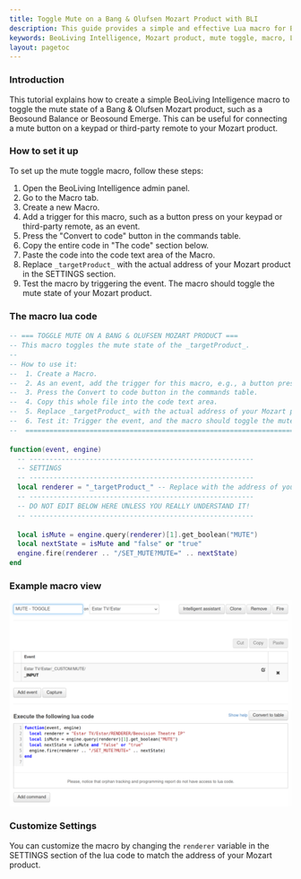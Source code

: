 ```yaml
---
title: Toggle Mute on a Bang & Olufsen Mozart Product with BLI
description: This guide provides a simple and effective Lua macro for BeoLiving Intelligence to toggle the mute state of your Bang & Olufsen Mozart product. Learn how to connect a mute button on your keypad or third-party remote to your Mozart product using this easy-to-follow tutorial.
keywords: BeoLiving Intelligence, Mozart product, mute toggle, macro, Lua, automation, button mapping, third-party remote, keypad integration, audio control
layout: pagetoc
---
```


### Introduction

This tutorial explains how to create a simple BeoLiving Intelligence macro to toggle the mute state of a Bang & Olufsen Mozart product, such as a Beosound Balance or Beosound Emerge. This can be useful for connecting a mute button on a keypad or third-party remote to your Mozart product.

### How to set it up

To set up the mute toggle macro, follow these steps:

1. Open the BeoLiving Intelligence admin panel.
2. Go to the Macro tab.
3. Create a new Macro.
4. Add a trigger for this macro, such as a button press on your keypad or third-party remote, as an event.
5. Press the "Convert to code" button in the commands table.
6. Copy the entire code in "The code" section below.
7. Paste the code into the code text area of the Macro.
8. Replace `_targetProduct_` with the actual address of your Mozart product in the SETTINGS section.
9. Test the macro by triggering the event. The macro should toggle the mute state of your Mozart product.

### The macro lua code

```lua
-- === TOGGLE MUTE ON A BANG & OLUFSEN MOZART PRODUCT ===
-- This macro toggles the mute state of the _targetProduct_.
--
-- How to use it:
--  1. Create a Macro.
--  2. As an event, add the trigger for this macro, e.g., a button press on a keypad.
--  3. Press the Convert to code button in the commands table.
--  4. Copy this whole file into the code text area.
--  5. Replace _targetProduct_ with the actual address of your Mozart product.
--  6. Test it: Trigger the event, and the macro should toggle the mute state.
--  ============================================================================

function(event, engine)
  -- --------------------------------------------------------
  -- SETTINGS
  -- --------------------------------------------------------
  local renderer = "_targetProduct_" -- Replace with the address of your Mozart product.
  -- --------------------------------------------------------
  -- DO NOT EDIT BELOW HERE UNLESS YOU REALLY UNDERSTAND IT!
  -- --------------------------------------------------------

  local isMute = engine.query(renderer)[1].get_boolean("MUTE")
  local nextState = isMute and "false" or "true"
  engine.fire(renderer .. "/SET_MUTE?MUTE=" .. nextState)
end
```

### Example macro view
<div class="text-center">
  <img src="howto-toogle-mute.png" class="img-fluid" alt="A mute toogle macro"/>
</div>


### Customize Settings

You can customize the macro by changing the `renderer` variable in the SETTINGS section of the lua code to match the address of your Mozart product.


